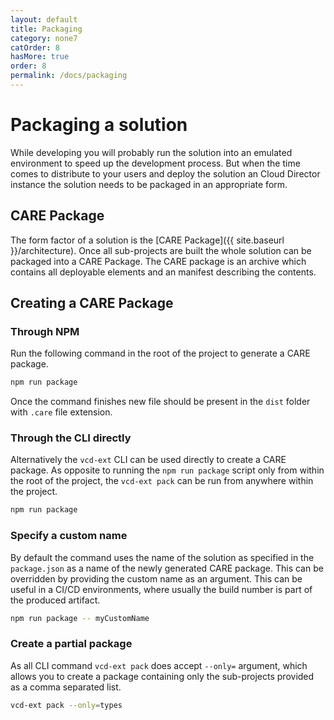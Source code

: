 ```yaml
---
layout: default
title: Packaging
category: none7
catOrder: 8
hasMore: true
order: 8
permalink: /docs/packaging
---
```

# Packaging a solution
While developing you will probably run the solution into an emulated environment to speed up the development process. But when the time comes to distribute to your users and deploy the solution an Cloud Director instance the solution needs to be packaged in an appropriate form.

## CARE Package
The form factor of a solution is the [CARE Package]({{ site.baseurl }}/architecture). Once all sub-projects are built the whole solution can be packaged into a CARE Package. The CARE package is an archive which contains all deployable elements and an manifest describing the contents.

## Creating a CARE Package
### Through NPM
Run the following command in the root of the project to generate a CARE package.
```bash
npm run package
```
Once the command finishes new file should be present in the `dist` folder with `.care` file extension.

### Through the CLI directly
Alternatively the `vcd-ext` CLI can be used directly to create a CARE package. As opposite to running the `npm run package` script only from within the root of the project, the `vcd-ext pack` can be run from anywhere within the project.
```bash
npm run package
```

### Specify a custom name
By default the command uses the name of the solution as specified in the `package.json` as a name of the newly generated CARE package. This can be overridden by providing the custom name as an argument. This can be useful in a CI/CD environments, where usually the build number is part of the produced artifact.
```bash
npm run package -- myCustomName
```

### Create a partial package
As all CLI command `vcd-ext pack` does accept `--only=` argument, which allows you to create a package containing only the sub-projects provided as a comma separated list.
```bash
vcd-ext pack --only=types
```
